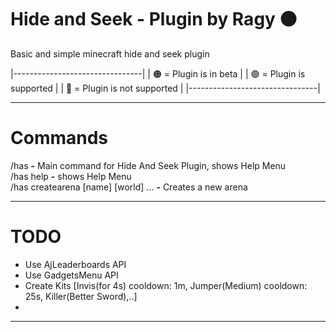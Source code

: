 # Hide and Seek - Plugin by Ragy 🟠
Basic and simple minecraft hide and seek plugin

  |--------------------------------|
  | 🟠 = Plugin is in beta         |
  | 🟢 = Plugin is supported       |
  | 🔴 = Plugin is not supported   |
  |--------------------------------|
  
<hr>

# Commands
 /has **-** Main command for Hide And Seek Plugin, shows Help Menu
 <br>/has help **-** shows Help Menu
 <br>/has createarena [name] [world] ... **-** Creates a new arena

<hr>

# TODO
- Use AjLeaderboards API
- Use GadgetsMenu API
- Create Kits [Invis(for 4s) cooldown: 1m, Jumper(Medium) cooldown: 25s, Killer(Better Sword),..]
- 

<hr>
